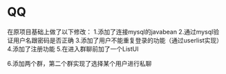 # QQ
在原项目基础上做了以下修改：
1.添加了连接mysql的javabean
2.通过mysql验证用户名跟密码是否正确
3.添加了用户不能重复登录的功能（通过userlist实现）
4.添加了注册功能
5.在进入群聊前加了一个ListUI

6.添加两个群，第二个群实现了选择某个用户进行私聊



